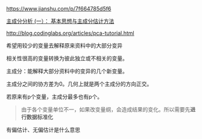https://www.jianshu.com/p/7f664785d5f6

[主成分分析 (一）： 基本思想与主成分估计方法](https://blog.csdn.net/qq_29831163/article/details/89577292)

http://blog.codinglabs.org/articles/pca-tutorial.html

希望用较少的变量去解释原来资料中的大部分变异

相关性很高的变量转换为彼此独立或不相关的变量。

主成分：能解释大部分资料中的变异的几个新变量。



主成分之间的协方差为0。几何上就是两个主成分的方向正交。



若原来有p个变量，主成分最多也有p个。

> 由于各个变量单位不一，如果改变量纲，会造成结果的变化。所以需要先**进行数据标准化**
>
> 

有偏估计、无偏估计是什么意思

